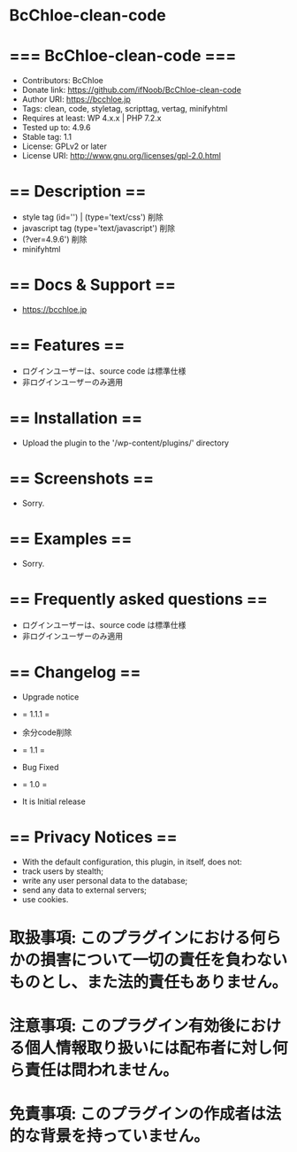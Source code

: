 # BcChloe-clean-code
# === BcChloe-clean-code ===
* Contributors: BcChloe
* Donate link: https://github.com/ifNoob/BcChloe-clean-code
* Author URI: https://bcchloe.jp
* Tags: clean, code, styletag, scripttag, vertag, minifyhtml
* Requires at least: WP 4.x.x | PHP 7.2.x
* Tested up to: 4.9.6
* Stable tag: 1.1
* License: GPLv2 or later
* License URI: http://www.gnu.org/licenses/gpl-2.0.html

# == Description ==
* style tag (id='') | (type='text/css') 削除
* javascript tag (type='text/javascript') 削除
* (?ver=4.9.6') 削除
* minifyhtml

# == Docs & Support ==
* https://bcchloe.jp

# == Features ==
* ログインユーザーは、source code は標準仕様
* 非ログインユーザーのみ適用

# == Installation ==
* Upload the plugin to the '/wp-content/plugins/' directory

# == Screenshots ==
* Sorry.

# == Examples ==
* Sorry.

# == Frequently asked questions ==
* ログインユーザーは、source code は標準仕様
* 非ログインユーザーのみ適用

# == Changelog ==
* Upgrade notice
* = 1.1.1 =
* 余分code削除

* = 1.1 =
* Bug Fixed

* = 1.0 =
* It is Initial release

# == Privacy Notices ==
* With the default configuration, this plugin, in itself, does not:
* track users by stealth;
* write any user personal data to the database;
* send any data to external servers;
* use cookies.

# 取扱事項: このプラグインにおける何らかの損害について一切の責任を負わないものとし、また法的責任もありません。
# 注意事項: このプラグイン有効後における個人情報取り扱いには配布者に対し何ら責任は問われません。
# 免責事項: このプラグインの作成者は法的な背景を持っていません。
